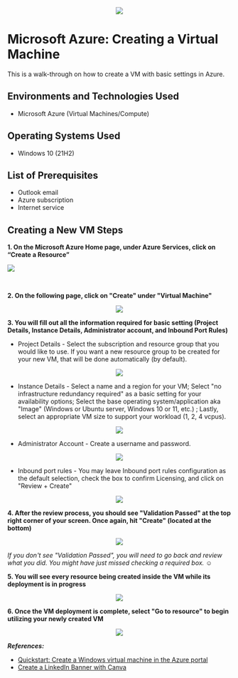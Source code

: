 <p align="center">
<img src="https://github.com/deborasantos7/azure-vm/assets/158119574/d5216032-4621-413d-ad82-6af00f8c0a89"
"/>
</p>

<h1>Microsoft Azure: Creating a Virtual Machine</h1>
This is a walk-through on how to create a VM with basic settings in Azure.<br />


<h2>Environments and Technologies Used</h2>

- Microsoft Azure (Virtual Machines/Compute)

<h2>Operating Systems Used </h2>

- Windows 10</b> (21H2)

<h2>List of Prerequisites</h2>

- Outlook email
- Azure subscription
- Internet service

<h2>Creating a New VM Steps</h2>
          
**1. On the Microsoft Azure Home page, under Azure Services, click on “Create a Resource”**

<p align="center">
<p>
<img src="https://github.com/deborasantos7/azure-vm/assets/158119574/c771f1f3-f21d-496a-9304-d1a734135410">
</p><p>


</p>
<br />

**2. On the following page, click on "Create" under "Virtual Machine"**

<p align="center">
<img src="https://github.com/deborasantos7/azure-vm/assets/158119574/38833e0e-24d4-436a-a40c-57384811438a"
</p>


**3. You will fill out all the information required for basic setting (Project Details, Instance Details, Administrator account, and Inbound Port Rules)**

- Project Details - Select the subscription and resource group that you would like to use. If you want a new resource group to be created for your new VM, that will be done automatically (by default).

<p align="center">
<img src="https://github.com/deborasantos7/azure-vm/assets/158119574/5bf0d65e-8431-4f2c-960b-778cddd80fd5">
</p>


- Instance Details - Select a name and a region for your VM; Select "no infrastructure redundancy required" as a basic setting for your availability options; Select the base operating system/application aka "Image" (Windows or Ubuntu server, Windows 10 or 11, etc.)
; Lastly, select an appropriate VM size to support your workload (1, 2, 4 vcpus).

<p align="center">
<img src="https://github.com/deborasantos7/azure-vm/assets/158119574/0ed884b7-42be-4d7b-ba28-649d632eaaed">
</p>

- Administrator Account - Create a username and password.

<p align="center">
<img src="https://github.com/deborasantos7/azure-vm/assets/158119574/fa516dbd-0ab6-4cb5-8b05-968f2ad1d8f8">
</p>

- Inbound port rules - You may leave Inbound port rules configuration as the default selection, check the box to confirm Licensing, and click on "Review + Create"

<p align="center">
<img src="https://github.com/deborasantos7/azure-vm/assets/158119574/9fe1792b-d44a-425c-af37-42cbaa8cc8cc"
</p>


**4. After the review process, you should see "Validation Passed" at the top right corner of your screen. Once again, hit "Create" (located at the bottom)**

<p align="center">
<img src="https://github.com/deborasantos7/azure-vm/assets/158119574/bae90687-4f9a-4112-aadc-e0ecf2c65acd">
</p>

*If you don't see "Validation Passed", you will need to go back and review what you did. You might have just missed checking a required box.* :relaxed:

**5. You will see every resource being created inside the VM while its deployment is in progress**

<p align="center">
<img src="https://github.com/deborasantos7/azure-vm/assets/158119574/11baa8d8-7ca0-4488-b405-45ac831ae2f4">
</p>

**6. Once the VM deployment is complete, select "Go to resource" to begin utilizing your newly created VM**
<p align="center">
<img src="https://github.com/deborasantos7/azure-vm/assets/158119574/501af060-276e-4b2c-9bb7-f809371be01e">
</p>

***References:***
- <a href="https://learn.microsoft.com/en-us/azure/virtual-machines/windows/quick-create-portal">Quickstart: Create a Windows virtual machine in the Azure portal </a>
- <a href="https://www.canva.com/linkedin-banners/templates/">Create a LinkedIn Banner with Canva </a>





